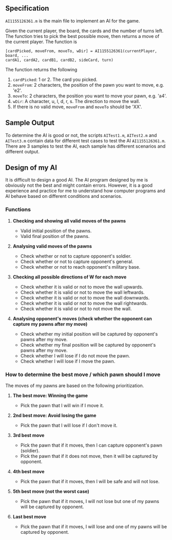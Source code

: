 ## Specification

`AI1155126361.m` is the main file to implement an AI for the game.

Given the current player, the board, the cards and the number of turns left. The function tries to pick the best possible move, then returns a move of the current player. The function is
```
[cardPicked, moveFrom, moveTo, wDir] = AI1155126361(currentPlayer, board, ...
cardA1, cardA2, cardB1, cardB2, sideCard, turn)
```
The function returns the following
1. `cardPicked`: 1 or 2. The card you picked.
2. `moveFrom`: 2 characters, the position of the pawn you want to move, e.g. 'e2'.
3. `moveTo`: 2 characters, the position you want to move your pawn, e.g. 'a4'.
4. `wDir`: A character, u, l, d, r, s. The direction to move the wall.
5. If there is no valid move, `moveFrom` and `moveTo` should be 'XX'.

## Sample Output
To determine the AI is good or not, the scripts `AITest1.m`, `AITest2.m` and `AITest3.m` contain data for different test cases to test the AI `AI1155126361.m`. There are 3 samples to test the AI, each sample has different scenarios and different output.

## Design of my AI
It is difficult to design a good AI. The AI program designed by me is obviously not the best and might contain errors. However, it is a good experience and practice for me to understand how computer programs and AI behave based on different conditions and scenarios.

### Functions
1. **Checking and showing all valid moves of the pawns**
   - Valid initial position of the pawns.
   - Valid final position of the pawns.

2. **Analysing valid moves of the pawns**
   - Check whether or not to capture opponent's soldier.
   - Check whether or not to capture opponent's general.
   - Check whether or not to reach opponent's military base.

3. **Checking all possible directions of W for each move**
   - Check whether it is valid or not to move the wall upwards.
   - Check whether it is valid or not to move the wall leftwards.
   - Check whether it is valid or not to move the wall downwards.
   - Check whether it is valid or not to move the wall rightwards.
   - Check whether it is valid or not to not move the wall.

4. **Analysing opponent's moves (check whether the opponent can capture my pawns after my move)**
   - Check whether my initial position will be captured by opponent's pawns after my move.
   - Check whether my final position will be captured by opponent's pawns after my move.
   - Check whether I will lose if I do not move the pawn.
   - Check whether I will lose if I move the pawn.

### How to determine the best move / which pawn should I move
The moves of my pawns are based on the following prioritization.
1. **The best move: Winning the game**
   - Pick the pawn that I will win if I move it.

2. **2nd best move: Avoid losing the game**
   - Pick the pawn that I will lose if I don't move it.

3. **3rd best move**
   - Pick the pawn that if it moves, then I can capture opponent's pawn (soldier).
   - Pick the pawn that if it does not move, then it will be captured by opponent.

4. **4th best move**
   - Pick the pawn that if it moves, then I will be safe and will not lose.

5. **5th best move (not the worst case)**
   - Pick the pawn that if it moves, I will not lose but one of my pawns will be captured by opponent.

6. **Last best move**
   - Pick the pawn that if it moves, I will lose and one of my pawns will be captured by opponent.
